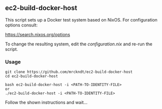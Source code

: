 ## ec2-build-docker-host

This script sets up a Docker test system based on NixOS. For configuration options consult:

https://search.nixos.org/options

To change the resulting system, edit the *configuration.nix* and re-run the script.

### Usage
```
git clone https://github.com/mrckndt/ec2-build-docker-host
cd ec2-build-docker-host

bash ec2-build-docker-host -i <PATH-TO-IDENTITY-FILE>
or
./ec2-build-docker-host -i <PATH-TO-IDENTITY-FILE>
```

Follow the shown instructions and wait...
